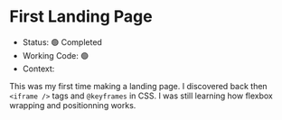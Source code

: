 # First Landing Page

- Status: 🟢 Completed
- Working Code: 🟢
- Context:

This was my first time making a landing page.
I discovered back then `<iframe />` tags and `@keyframes` in CSS.
I was still learning how flexbox wrapping and positionning works.
